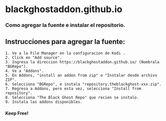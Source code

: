 # blackghostaddon.github.io
### Como agregar la fuente e instalar el repositorio.

## Instrucciones para agregar la fuente:

    1. Ve a la File Manager en la configuracion de Kodi .
    2. Click en "Add source".
    3. Ingresa la direccion https://blackghostaddon.github.io/ (Nombrala "BGRepo").
    4. Ve a "Addons".
    5. En Addons, "install an addon from zip" o "Instalar desde archivo ZIP". 
    6. Selecciona "BGRepo", e instala "repository.theblackghost-xxx.zip".
    7. Regresa a Addons, pero esta vez, selecciona "Install from repository".
    8. Selecciona "The Black Ghost Repo" que recien se instalo.
    9. Instala los addons disponibles.

#### Keep Free!
